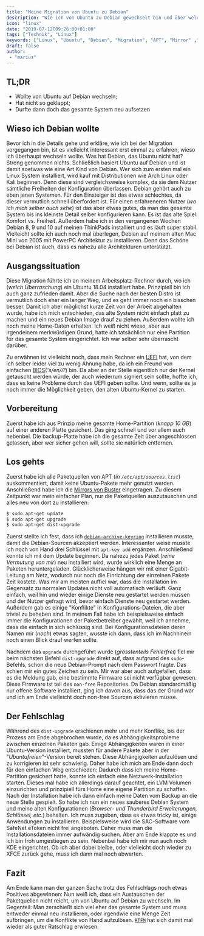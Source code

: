 ```yaml
---
title: "Meine Migration von Ubuntu zu Debian"
description: "Wie ich von Ubuntu zu Debian gewechselt bin und über welche Probleme ich dabei gestolpert bin"
icon: "linux"
date: "2019-07-12T09:26:00+01:00"
tags: ["Technik", "Linux"]
keywords: ["Linux", "Ubuntu", "Debian", "Migration", "APT", "Mirror" ,"Keys", "GPG", "Komfort", "Freiheit", "ThinkPad", "Mac Mini", "PowerPC", "Netzwerkinstallation", "XFCE", "KDE", "SafeNet", "eToken", "SAC", "Thunderbird"]
draft: false
author:
 - "marius"
---
```


TL;DR
-----
 - Wollte von Ubuntu auf Debian wechseln;
 - Hat nicht so geklappt;
 - Durfte dann doch das gesamte System neu aufsetzen


Wieso ich Debian wollte
-----------------------
Bevor ich in die Details gehe und erkläre, wie ich bei der Migration vorgegangen bin, ist es vielleicht interessant erst einmal zu erfahren, wieso ich überhaupt wechseln wollte. Was hat Debian, das Ubuntu nicht hat? Streng genommen nichts. Schließlich basiert Ubuntu auf Debian und ist damit soetwas wie eine Art Kind von Debian. Wer sich zum ersten mal ein Linux System installiert, wird kauf mit Distributionen wie Arch Linux oder Kali beginnen. Denn diese sind vergleichsweise komplex, da sie dem Nutzer sämtliche Freiheiten der Konfiguration überlassen. Debian gehört auch zu eben jenen Systemen. Für den Einsteiger ist das etwas schlechtes, da dieser vermutlich schnell überfordert ist. Für einen erfahreneren Nutzer (_wo ich mich selber auch sehe_) ist das aber etwas gutes, da man das gesamte System bis ins kleinste Detail selber konfigurieren kann. Es ist das alte Spiel: Komfort vs. Freiheit. Außerdem habe ich in den vergangenen Wochen Debian 8, 9 und 10 auf meinen ThinkPads installiert und es läuft super stabil. Vielleicht sollte ich auch noch mal überlegen, Debian auf meinem alten Mac Mini von 2005 mit PowerPC Architektur zu installieren. Denn das Schöne bei Debian ist auch, dass es nahezu alle Architekturen unterstützt.

Ausgangssituation
-----------------
Diese Migration führte ich an meinem Arbeitsplatz-Rechner durch, wo ich (_welch Überraschung_) ein Ubuntu 18.04 installiert habe. Prinzipiell bin ich auch ganz zufrieden damit. Aber die Suche nach der besten Distro ist vermutlich doch eher ein langer Weg, und es geht immer noch ein bisschen besser. Damit ich aber möglichst kurze Zeit von der Arbeit abgehalten wurde, habe ich mich entschieden, das alte System nicht einfach platt zu machen und ein neues Debian Image drauf zu ziehen. Außerdem wollte ich noch meine Home-Daten erhalten. Ich weiß nicht wieso, aber aus irgendeinem merkwürdigen Grund, hatte ich tatsächlich nur eine Partition für das gesamte System eingerichtet. Ich war selber sehr überrascht darüber.

Zu erwähnen ist vielleicht noch, dass mein Rechner ein [UEFI](https://de.wikipedia.org/wiki/Unified_Extensible_Firmware_Interface) hat, von dem ich selber leider viel zu wenig Ahnung habe, da ich ein Freund von einfachen [BIOS](https://de.wikipedia.org/wiki/BIOS)(_'s/en/i?_) bin. Da aber an der Stelle eigentlich nur der Kernel getauscht werden würde, der auch wiederrum signiert sein sollte, hoffte ich, dass es keine Probleme durch das UEFI geben sollte. Und wenn, sollte es ja noch immer die Möglichkeit geben, den alten Ubuntu-Kernel zu starten.

Vorbereitung
------------
Zuerst habe ich aus Prinzip meine gesamte Home-Partition (_knapp 10 GB_) auf einer anderen Platte gesichert. Das ging schnell und vor allem auch nebenbei. Die backup-Platte habe ich die gesamte Zeit über angeschlossen gelassen, aber wer sicher gehen will, sollte sie natürlich entfernen.

Los gehts
---------
Zuerst habe ich alle Paketquellen von APT (_in `/etc/apt/sources.list`_) auskommentiert, damit keine Ubuntu-Pakete mehr genutzt werden. Anschließend habe ich die [Mirrors von Buster](https://linuxconfig.org/debian-apt-get-buster-sources-list#h18-germany-mirror-1) eingetragen. Zu diesem Zeitpunkt war mein einfacher Plan, nur die Paketquellen auszutauschen und alles neu von dort zu installieren:
```bash
$ sudo apt-get update
$ sudo apt-get upgrade
$ sudo apt-get dist-upgrade
```

Zuerst stellte ich fest, dass ich [`debian-archive-keyring`](https://packages.debian.org/buster/debian-archive-keyring) installieren musste, damit die Debian-Sourcen akzeptiert werden. Interessanter weise musste ich noch von Hand drei Schlüssel mit `apt-key add` ergänzen. Anschließend konnte ich mit dem Update beginnen. Da nahezu jedes Paket (_reine Vermutung von mir_) neu installiert wird, wurde wirklich eine Menge an Paketen heruntergeladen. Glücklicherweise hängen wir mit einer Gigabit-Leitung am Netz, wodurch nur noch die Einrichtung der einzelnen Pakete Zeit kostete. Was mir am meisten auffiel war, dass die Installation im Gegensatz zu normalen Updates nicht voll automatisch verläuft. Ganz einfach, weil hin und wieder einige Dienste neu gestartet werden müssen und der Nutzer gefragt wird, bevor einfach Dienste neu gestartet werden. Außerdem gab es einige "Konflikte" in Konfigurations-Dateien, die aber trivial zu beheben sind. In meinem Fall habe ich beispielsweise einfach immer die Konfigurationen der Paketbetreiber gewählt, weil ich annehme, dass die einfach in sich schlüssig sind. Bei Konfigurationsdateien deren Namen mir (_noch_) etwas sagten, wusste ich dann, dass ich im Nachhinein noch einen Blick drauf werfen sollte.

Nachdem das `upgrade` durchgeführt wurde (_grösstenteils Fehlerfrei_) fiel mir beim nächsten Befehl `dist-upgrade` direkt auf, dass aufgrund des `sudo`-Befehls, schon die neue Debian-Prompt nach dem Passwort fragte. Das schien mir ein gutes Zeichen zu sein. Mir war aber auch aufgefallen, dass es die Meldung gab, eine bestimmte Firmware sei nicht verfügbar gewesen. Diese Firmware ist teil des `non-free` Repositories. Da Debian standardmäßig nur offene Software installiert, ging ich davon aus, dass das der Grund war und ich am Ende vielleicht doch non-free Sourcen aktivieren müsse.

Der Fehlschlag
--------------
Während des `dist-upgrade` erschienen mehr und mehr Konflike, bis der Prozess am Ende abgebrochen wurde, da es Abhängigkeitsprobleme zwischen einzelnen Paketen gab. Einige Abhängigkeiten waren in einer Ubuntu-Version installiert, mussten für andere Pakete aber in der "_Ubuntufreien_"-Version bereit stehen. Diese Abhängigkeiten aufzulösen und zu korrigieren ist sehr schwierig. Daher habe ich mich am Ende dann doch für den einfachen Weg entschieden: Dadurch dass ich meine Home-Partition gesichert hatte, konnte ich einfach eine Netzwerk-Installation starten. Dieses mal habe ich allerdings darauf geachtet, ein LVM Volumen einzurichten und prinzipiell fürs Home eine eigene Partition zu schaffen. Nach der Installation habe ich dann einfach meine Daten vom Backup an die neue Stelle gespielt. So habe ich nun ein neues sauberes Debian System und meine alten Konfigurationen (_Browser- und Thunderbird Erweiterungen, Schlüssel, etc._) behalten. Ich muss zugeben, dass es etwas tricky ist, einige Anwendungen zu installieren. Beispielsweise wird die SAC-Software vom SafeNet eToken nicht frei angeboten. Daher muss man die Installationsdateien immer aufwändig suchen. Aber am Ende klappte es und ich bin froh umgestiegen zu sein. Nebenbei habe ich mir nun auch noch KDE eingerichtet. Ob ich aber dabei bleibe, oder vielleicht doch wieder zu XFCE zurück gehe, muss ich dann mal noch abwarten.

Fazit
-----
Am Ende kann man der ganzen Sache trotz des Fehlschlags noch etwas Positives abgewinnen: Nun weiß ich, dass ein Austauschen der Paketquellen nicht reicht, um von Ubuntu auf Debian zu wechseln. Im Gegenteil: Man zerschießt sich viel eher das gesamte System und muss entweder einmal neu installieren, oder irgendwie eine Menge Zeit aufbringen, um die Konflikte von Hand aufzulösen. [`RTFM`](https://en.wikipedia.org/wiki/RTFM) hat sich damit mal wieder als guter Ratschlag erwiesen.
